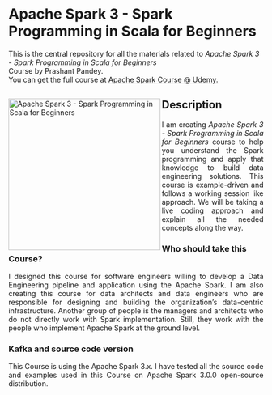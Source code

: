 # Apache Spark 3 - Spark Programming in Scala for Beginners
This is the central repository for all the materials related to <em>Apache Spark 3 - Spark Programming in Scala for Beginners</em> <br>Course by Prashant Pandey.
<br> You can get the full course at <a href="https://www.udemy.com/course/apache-spark-programming-in-scala/?referralCode=BFF37C437A7431C20F14"> 
  Apache Spark Course @ Udemy.
</a>

<div>
<a href="https://www.udemy.com/course/apache-spark-programming-in-scala/?referralCode=BFF37C437A7431C20F14">
<img src="https://www.learningjournal.guru/_resources/img/jpg-5x/spark-beginners-course.jpg" alt="Apache Spark 3 - Spark Programming in Scala for Beginners" width="300" align="left"> 
</a>

<h2> Description </h2>
<p align="justify">
  I am creating <em>Apache Spark 3 - Spark Programming in Scala for Beginners </em>course to help you understand the Spark programming and apply that knowledge to build data engineering solutions. This course is example-driven and follows a working session like approach. We will be taking a live coding approach and explain all the needed concepts along the way.
</p>

<h3>Who should take this Course?</h3>
<p align="justify">
I designed this course for software engineers willing to develop a Data Engineering pipeline and application using the Apache Spark. I am also creating this course for data architects and data engineers who are responsible for designing and building the organization’s data-centric infrastructure. Another group of people is the managers and architects who do not directly work with Spark implementation. Still, they work with the people who implement Apache Spark at the ground level.
</p>

<h3>Kafka and source code version</h3>
<p align="justify">
This Course is using the Apache Spark 3.x. I have tested all the source code and examples used in this Course on Apache Spark 3.0.0 open-source distribution.
</p>

</div>
